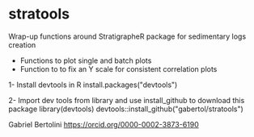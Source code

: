 # stratools
Wrap-up functions around StratigrapheR package for sedimentary logs creation

- Functions to plot single and batch plots
- Function to to fix an Y scale for consistent correlation plots

1- Install devtools in R install.packages("devtools")

2- Import dev tools from library and use install_github to download this package library(devtools) devtools::install_github("gabertol/stratools")

Gabriel Bertolini
https://orcid.org/0000-0002-3873-6190
